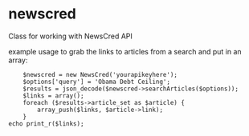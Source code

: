 newscred
========

Class for working with NewsCred API

example usage to grab the links to articles from a search and put in an array:

		$newscred = new NewsCred('yourapikeyhere');
		$options['query'] = 'Obama Debt Ceiling';
		$results = json_decode($newscred->searchArticles($options));
		$links = array();
		foreach ($results->article_set as $article) {
			array_push($links, $article->link);
		}
    echo print_r($links);

